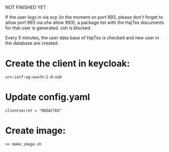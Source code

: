 NOT FINISHED YET

If the user logs in via scp (in the moment on port 993, please don't forget to allow port 993 via ufw allow 993), a package list with the HajTex documents for that user is generated. ssh is blocked. 

Every 5 minutes, the user data base of HajTex is checked and new user in the database are created. 

# Create the client in keycloak:

```
urn:ietf:wg:oauth:2.0:oob
```

# Update config.yaml

```
clientsecret = "REDACTED"
```

# Create image:

```
>> make_image.sh
```

